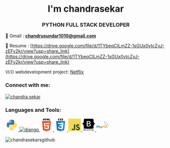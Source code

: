 <h1 align="center">I'm chandrasekar</h1>
<h3 align="center">PYTHON FULL STACK DEVELOPER</h3>

📧 Gmail : **chandrusundar1010@gmail.com**

📁 Resume : [https://drive.google.com/file/d/1TYbeqCILmZZ-1sGUx0vtcZyJ-zEFy2kr/view?usp=share_link](https://drive.google.com/file/d/1TYbeqCILmZZ-1sGUx0vtcZyJ-zEFy2kr/view?usp=share_link)

𝕎𝔻 webdevelopment project: [Netflix](http://127.0.0.1:5506/css/netflix1.html)

<h3 align="left">Connect with me:</h3>
<p align="left">
<a href="https://linkedin.com/in/chandra sekar" target="blank"><img align="center" src="https://raw.githubusercontent.com/rahuldkjain/github-profile-readme-generator/master/src/images/icons/Social/linked-in-alt.svg" alt="chandra sekar" height="30" width="40" /></a>
</p>

<h3 align="left">Languages and Tools:</h3>
<a href="https://www.python.org" target="_blank" rel="noreferrer"> <img src="https://raw.githubusercontent.com/devicons/devicon/master/icons/python/python-original.svg" alt="python" width="40" height="40"/> </a> 
    <a href="https://www.djangoproject.com/" target="_blank" rel="noreferrer"> <img src="https://cdn.worldvectorlogo.com/logos/django.svg" alt="django" width="40" height="40"/> </a> 
    <a href="https://www.w3.org/html/" target="_blank" rel="noreferrer"> <img src="https://raw.githubusercontent.com/devicons/devicon/master/icons/html5/html5-original-wordmark.svg" alt="html5" width="40" height="40"/> </a>
    <a href="https://www.w3schools.com/css/" target="_blank" rel="noreferrer"> <img src="https://raw.githubusercontent.com/devicons/devicon/master/icons/css3/css3-original-wordmark.svg" alt="css3" width="40" height="40"/> </a> 
    <a href="https://developer.mozilla.org/en-US/docs/Web/JavaScript" target="_blank" rel="noreferrer"> <img src="https://raw.githubusercontent.com/devicons/devicon/master/icons/javascript/javascript-original.svg" alt="javascript" width="40" height="40"/> </a> 
    <a href="https://getbootstrap.com" target="_blank" rel="noreferrer"> <img src="https://raw.githubusercontent.com/devicons/devicon/master/icons/bootstrap/bootstrap-plain-wordmark.svg" alt="bootstrap" width="40" height="40"/> </a> 
    <a href="https://www.mysql.com/" target="_blank" rel="noreferrer"> <img src="https://raw.githubusercontent.com/devicons/devicon/master/icons/mysql/mysql-original-wordmark.svg" alt="mysql" width="40" height="40"/> </a> </p>

<p><img align="center" src="https://github-readme-stats.vercel.app/api/top-langs?username=chandrasekarsgithub&show_icons=true&locale=en&layout=compact" alt="chandrasekarsgithub" /></p>
